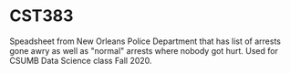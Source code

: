 # CST383
Speadsheet from New Orleans Police Department that has list of arrests gone awry as well as "normal" arrests where nobody got hurt.
Used for CSUMB Data Science class Fall 2020.
